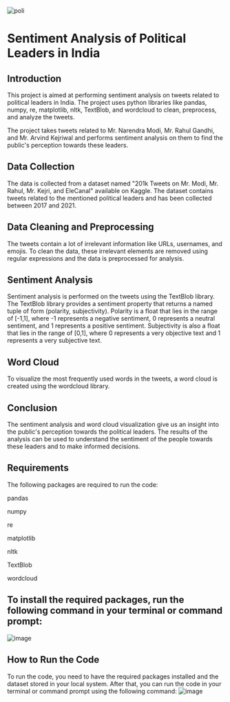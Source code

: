 ![poli](https://user-images.githubusercontent.com/102272183/218268639-3f090a56-b52c-4533-a476-80407a46cb07.png)


# Sentiment Analysis of Political Leaders in India

## Introduction
This project is aimed at performing sentiment analysis on tweets related to political leaders in India. The project uses python libraries like pandas, numpy, re, matplotlib, nltk, TextBlob, and wordcloud to clean, preprocess, and analyze the tweets.

The project takes tweets related to Mr. Narendra Modi, Mr. Rahul Gandhi, and Mr. Arvind Kejriwal and performs sentiment analysis on them to find the public's perception towards these leaders.

## Data Collection
The data is collected from a dataset named "201k Tweets on Mr. Modi, Mr. Rahul, Mr. Kejri, and EleCanal" available on Kaggle. The dataset contains tweets related to the mentioned political leaders and has been collected between 2017 and 2021.

## Data Cleaning and Preprocessing
The tweets contain a lot of irrelevant information like URLs, usernames, and emojis. To clean the data, these irrelevant elements are removed using regular expressions and the data is preprocessed for analysis.

## Sentiment Analysis
Sentiment analysis is performed on the tweets using the TextBlob library. The TextBlob library provides a sentiment property that returns a named tuple of form (polarity, subjectivity). Polarity is a float that lies in the range of [-1,1], where -1 represents a negative sentiment, 0 represents a neutral sentiment, and 1 represents a positive sentiment. Subjectivity is also a float that lies in the range of [0,1], where 0 represents a very objective text and 1 represents a very subjective text.

## Word Cloud
To visualize the most frequently used words in the tweets, a word cloud is created using the wordcloud library.

## Conclusion
The sentiment analysis and word cloud visualization give us an insight into the public's perception towards the political leaders. The results of the analysis can be used to understand the sentiment of the people towards these leaders and to make informed decisions.

## Requirements
The following packages are required to run the code:

pandas

numpy

re

matplotlib

nltk

TextBlob

wordcloud

## To install the required packages, run the following command in your terminal or command prompt:
![image](https://user-images.githubusercontent.com/102272183/218268240-99388d92-b066-45b4-a67c-0e2369449507.png)

## How to Run the Code
To run the code, you need to have the required packages installed and the dataset stored in your local system. After that, you can run the code in your terminal or command prompt using the following command:
![image](https://user-images.githubusercontent.com/102272183/218268266-96da0149-11a2-4f23-b82d-b3ea9cf67703.png)


